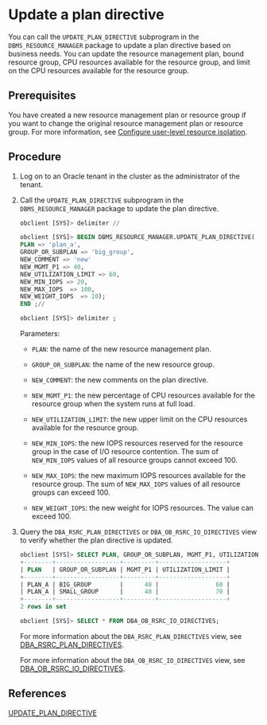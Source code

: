 # Update a plan directive

You can call the `UPDATE_PLAN_DIRECTIVE` subprogram in the `DBMS_RESOURCE_MANAGER` package to update a plan directive based on business needs. You can update the resource management plan, bound resource group, CPU resources available for the resource group, and limit on the CPU resources available for the resource group.

## Prerequisites

You have created a new resource management plan or resource group if you want to change the original resource management plan or resource group. For more information, see [Configure user-level resource isolation](2.resource-isolation-at-user-level-of-oracle-mode.md).

## Procedure

1. Log on to an Oracle tenant in the cluster as the administrator of the tenant.

2. Call the `UPDATE_PLAN_DIRECTIVE` subprogram in the `DBMS_RESOURCE_MANAGER` package to update the plan directive.

   ```sql
   obclient [SYS]> delimiter //

   obclient [SYS]> BEGIN DBMS_RESOURCE_MANAGER.UPDATE_PLAN_DIRECTIVE(
   PLAN => 'plan_a',
   GROUP_OR_SUBPLAN => 'big_group',
   NEW_COMMENT => 'new'
   NEW_MGMT_P1 => 40,
   NEW_UTILIZATION_LIMIT => 60,
   NEW_MIN_IOPS => 20,
   NEW_MAX_IOPS  => 100,
   NEW_WEIGHT_IOPS  => 10);
   END ;//

   obclient [SYS]> delimiter ;
   ```

   Parameters:

   * `PLAN`: the name of the new resource management plan.

   * `GROUP_OR_SUBPLAN`: the name of the new resource group.

   * `NEW_COMMENT`: the new comments on the plan directive.

   * `NEW_MGMT_P1`: the new percentage of CPU resources available for the resource group when the system runs at full load.

   * `NEW_UTILIZATION_LIMIT`: the new upper limit on the CPU resources available for the resource group.

   * `NEW_MIN_IOPS`: the new IOPS resources reserved for the resource group in the case of I/O resource contention. The  sum of `NEW_MIN_IOPS` values of all resource groups cannot exceed 100.

   * `NEW_MAX_IOPS`: the new maximum IOPS resources available for the resource group. The sum of `NEW_MAX_IOPS` values of all resource groups can exceed 100.

   * `NEW_WEIGHT_IOPS`: the new weight for IOPS resources. The value can exceed 100.

3. Query the `DBA_RSRC_PLAN_DIRECTIVES` or `DBA_OB_RSRC_IO_DIRECTIVES` view to verify whether the plan directive is updated.

   ```sql
   obclient [SYS]> SELECT PLAN, GROUP_OR_SUBPLAN, MGMT_P1, UTILIZATION_LIMIT FROM DBA_RSRC_PLAN_DIRECTIVES;
   +--------+------------------+---------+-------------------+
   | PLAN   | GROUP_OR_SUBPLAN | MGMT_P1 | UTILIZATION_LIMIT |
   +--------+------------------+---------+-------------------+
   | PLAN_A | BIG_GROUP        |      40 |                60 |
   | PLAN_A | SMALL_GROUP      |      40 |                70 |
   +--------+------------------+---------+-------------------+
   2 rows in set

   obclient [SYS]> SELECT * FROM DBA_OB_RSRC_IO_DIRECTIVES;
   ```

   For more information about the `DBA_RSRC_PLAN_DIRECTIVES` view, see [DBA_RSRC_PLAN_DIRECTIVES](../../../../../7.reference/5.system-reference/5.system-overview-of-oracle-mode/2.dictionary-view-of-oracle-mode/125.dba_rsrc_plan_directives-of-oracle-mode.md).

   For more information about the `DBA_OB_RSRC_IO_DIRECTIVES` view, see [DBA_OB_RSRC_IO_DIRECTIVES](../../../../../7.reference/5.system-reference/5.system-overview-of-oracle-mode/2.dictionary-view-of-oracle-mode/280.dba_ob_rsrc_io_directives-oracle.md).

## References

[UPDATE_PLAN_DIRECTIVE](../../../../../7.reference/4.development-reference/3.pl-reference/3.pl-oracle/14.pl-system-package-oracle/133.dbms-resource-manager-oracle/9.update-plan-directive-oracle.md)
